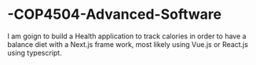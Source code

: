 # -COP4504-Advanced-Software


I am goign to build a Health application to track calories in order to have a balance diet with a Next.js frame work, most likely using Vue.js or React.js using typescript. 
